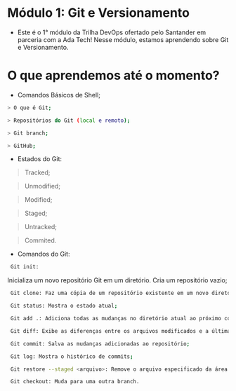 # Módulo 1: Git e Versionamento
* Este é o 1° módulo da Trilha DevOps ofertado pelo Santander em parceria com a Ada Tech! Nesse módulo, estamos aprendendo sobre Git e Versionamento.

# O que aprendemos até o momento?
* Comandos Básicos de Shell;

```sh
> O que é Git;

> Repositórios do Git (local e remoto);

> Git branch;

> GitHub;
```

* Estados do Git:

> Tracked;

> Unmodified;

> Modified;

> Staged;

> Untracked;

> Commited.

* Comandos do Git:
```sh
 Git init:
``` 
Inicializa um novo repositório Git em um diretório. Cria um repositório vazio;
```sh
 Git clone: Faz uma cópia de um repositório existente em um novo diretório;
```
```sh
 Git status: Mostra o estado atual;
```
```sh
 Git add .: Adiciona todas as mudanças no diretório atual ao próximo commit;
```
```sh
 Git diff: Exibe as diferenças entre os arquivos modificados e a última versão confirmada;
```
```sh
 Git commit: Salva as mudanças adicionadas ao repositório;
```
```sh
 Git log: Mostra o histórico de commits;
```
```sh
 Git restore --staged <arquivo>: Remove o arquivo especificado da área de stage;
```
```sh
 Git checkout: Muda para uma outra branch.
 ```